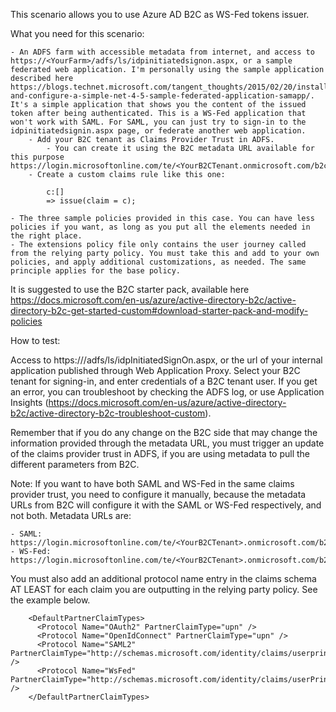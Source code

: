 This scenario allows you to use Azure AD B2C as WS-Fed tokens issuer.

What you need for this scenario:

	- An ADFS farm with accessible metadata from internet, and access to https://<YourFarm>/adfs/ls/idpinitiatedsignon.aspx, or a sample federated web application. I'm personally using the sample application described here https://blogs.technet.microsoft.com/tangent_thoughts/2015/02/20/install-and-configure-a-simple-net-4-5-sample-federated-application-samapp/. It's a simple application that shows you the content of the issued token after being authenticated. This is a WS-Fed application that won't work with SAML. For SAML, you can just try to sign-in to the idpinitiatedsignin.aspx page, or federate another web application.
		- Add your B2C tenant as Claims Provider Trust in ADFS.
			- You can create it using the B2C metadata URL available for this purpose https://login.microsoftonline.com/te/<YourB2CTenant.onmicrosoft.com/b2c_1A_<YourB2CRPPolicyName>/samlp/metadata
		- Create a custom claims rule like this one:
		
			c:[]
			=> issue(claim = c);
		
	- The three sample policies provided in this case. You can have less policies if you want, as long as you put all the elements needed in the right place.
	- The extensions policy file only contains the user journey called from the relying party policy. You must take this and add to your own policies, and apply additional customizations, as needed. The same principle applies for the base policy.
	
It is suggested to use the B2C starter pack, available here https://docs.microsoft.com/en-us/azure/active-directory-b2c/active-directory-b2c-get-started-custom#download-starter-pack-and-modify-policies

How to test:

Access to https://<YourADFSFarm>/adfs/ls/idpInitiatedSignOn.aspx, or the url of your internal application published through Web Application Proxy. Select your B2C tenant for signing-in, and enter credentials of a B2C tenant user. If you get an error, you can troubleshoot by checking the ADFS log, or use Application Insights (https://docs.microsoft.com/en-us/azure/active-directory-b2c/active-directory-b2c-troubleshoot-custom).

Remember that if you do any change on the B2C side that may change the information provided through the metadata URL, you must trigger an update of the claims provider trust in ADFS, if you are using metadata to pull the different parameters from B2C.

Note: If you want to have both SAML and WS-Fed in the same claims provider trust, you need to configure it manually, because the metadata URLs from B2C will configure it with the SAML or WS-Fed respectively, and not both. Metadata URLs are:

	- SAML: https://login.microsoftonline.com/te/<YourB2CTenant>.onmicrosoft.com/b2c_1A_<YourSAMLRPolicy>/samlp/metadata
	- WS-Fed: https://login.microsoftonline.com/te/<YourB2CTenant>.onmicrosoft.com/b2c_1A_<YourRPWsFedPolicy>/wsfed/metadata
	
You must also add an additional protocol name entry in the claims schema AT LEAST for each claim you are outputting in the relying party policy. See the example below.

        <DefaultPartnerClaimTypes>
          <Protocol Name="OAuth2" PartnerClaimType="upn" />
          <Protocol Name="OpenIdConnect" PartnerClaimType="upn" />
          <Protocol Name="SAML2" PartnerClaimType="http://schemas.microsoft.com/identity/claims/userprincipalname" />
	      <Protocol Name="WsFed" PartnerClaimType="http://schemas.microsoft.com/identity/claims/userPrincipalName" />
        </DefaultPartnerClaimTypes>
